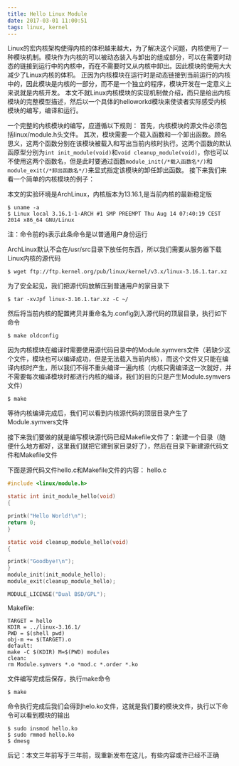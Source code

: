 ```yaml
---
title: Hello Linux Module
date: 2017-03-01 11:00:51
tags: linux, kernel
---
```


Linux的宏内核架构使得内核的体积越来越大，为了解决这个问题，内核使用了一种模块机制。模块作为内核的可以被动态装入与卸出的组成部分，可以在需要时动态的链接到运行中的内核中，而在不需要时又从内核中卸出。因此模块的使用大大减少了Linux内核的体积。
正因为内核模块在运行时是动态链接到当前运行的内核中的，因此模块是内核的一部分，而不是一个独立的程序，模块开发在一定意义上来说就是内核开发。
本文不就Linux内核模块的实现机制做介绍，而只是给出内核模块的完整模型描述，然后以一个具体的helloworkd模块来使读者实际感受内核模块的编写，编译和运行。
<!-- more -->

一个完整的内核模块的编写，应遵循以下规则：
首先，内核模块的源文件必须包括linux/module.h头文件。
其次，模块需要一个载入函数和一个卸出函数。顾名思义，这两个函数分别在该模块被载入和写出当前内核时执行。这两个函数的默认函原型分别为`int init_module(void)`和`void cleanup_module(void)`，你也可以不使用这两个函数名，但是此时要通过函数`module_init(/*载入函数名*/)`和`module_exit(/*卸出函数名*/)`来显式指定该模块的卸任卸出函数。
接下来我们来看一个简单的内核模块的例子：

本文的实验环境是ArchLinux，内核版本为13.16.1,是当前内核的最新稳定版
```
$ uname -a
$ Linux local 3.16.1-1-ARCH #1 SMP PREEMPT Thu Aug 14 07:40:19 CEST 2014 x86_64 GNU/Linux
```

注：命令前的`$`表示此条命令是以普通用户身份运行

ArchLinux默认不会在/usr/src目录下放任何东西，所以我们需要从服务器下载Linux内核的源代码
```
$ wget ftp://ftp.kernel.org/pub/linux/kernel/v3.x/linux-3.16.1.tar.xz
```

为了安全起见，我们把源代码放解压到普通用户的家目录下
```
$ tar -xvJpf linux-3.16.1.tar.xz -C ~/
```

然后将当前内核的配置拷贝并重命名为.config到入源代码的顶层目录，执行如下命令
```
$ make oldconfig
```

因为内核模块在编译时需要使用源代码目录中的Module.symvers文件（若缺少这个文件，模块也可以编译成功，但是无法载入当前内核），而这个文件又只能在编译内核时产生，所以我们不得不重头编译一遍内核（内核只需编译这一次就好，并不需要每次编译模块时都进行内核的编译，我们的目的只是产生Module.symvers文件）
```
$ make
```

等待内核编译完成后，我们可以看到内核源代码的顶层目录产生了Module.symvers文件

接下来我们要做的就是编写模块源代码已经Makefile文件了：新建一个目录（随便什么地方都好，这里我们就把它建到家目录好了），然后在目录下新建源代码文件和Makefile文件

下面是源代码文件hello.c和Makefile文件的内容：
hello.c

```c
#include <linux/module.h>

static int init_module_hello(void)
{

printk("Hello World!\n");
return 0;
}

static void cleanup_module_hello(void)
{

printk("Goodbye!\n");
}
module_init(init_module_hello);
module_exit(cleanup_module_hello);

MODULE_LICENSE("Dual BSD/GPL");
```
Makefile:
```make
TARGET = hello
KDIR = ../linux-3.16.1/
PWD = $(shell pwd)
obj-m += $(TARGET).o
default:
make -C $(KDIR) M=$(PWD) modules
clean:
rm Module.symvers *.o *mod.c *.order *.ko
```

文件编写完成后保存，执行make命令
```
$ make
```

命令执行完成后我们会得到helo.ko文件，这就是我们要的模块文件，执行以下命令可以看到模块的输出
```
$ sudo insmod hello.ko
$ sudo rmmod hello.ko
$ dmesg
```

后记：本文三年前写于三年前，现重新发布在这儿，有些内容或许已经不正确
